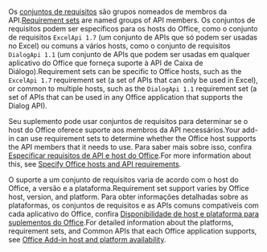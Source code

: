 <span data-ttu-id="c1309-101">Os [conjuntos de requisitos](../develop/office-versions-and-requirement-sets.md) são grupos nomeados de membros da API.</span><span class="sxs-lookup"><span data-stu-id="c1309-101">[Requirement sets](../develop/office-versions-and-requirement-sets.md) are named groups of API members.</span></span> <span data-ttu-id="c1309-102">Os conjuntos de requisitos podem ser específicos para os hosts do Office, como o conjunto de requisitos `ExcelApi 1.7` (um conjunto de APIs que só podem ser usadas no Excel) ou comuns a vários hosts, como o conjunto de requisitos `DialogApi 1.1` (um conjunto de APIs que podem ser usadas em qualquer aplicativo do Office que forneça suporte à API de Caixa de Diálogo).</span><span class="sxs-lookup"><span data-stu-id="c1309-102">Requirement sets can be specific to Office hosts, such as the `ExcelApi 1.7` requirement set (a set of APIs that can only be used in Excel), or common to multiple hosts, such as the `DialogApi 1.1` requirement set (a set of APIs that can be used in any Office application that supports the Dialog API).</span></span>

<span data-ttu-id="c1309-103">Seu suplemento pode usar conjuntos de requisitos para determinar se o host do Office oferece suporte aos membros da API necessários.</span><span class="sxs-lookup"><span data-stu-id="c1309-103">Your add-in can use requirement sets to determine whether the Office host supports the API members that it needs to use.</span></span> <span data-ttu-id="c1309-104">Para saber mais sobre isso, confira [Especificar requisitos de API e host do Office](../develop/specify-office-hosts-and-api-requirements.md).</span><span class="sxs-lookup"><span data-stu-id="c1309-104">For more information about this, see [Specify Office hosts and API requirements](../develop/specify-office-hosts-and-api-requirements.md).</span></span>

<span data-ttu-id="c1309-105">O suporte a um conjunto de requisitos varia de acordo com o host do Office, a versão e a plataforma.</span><span class="sxs-lookup"><span data-stu-id="c1309-105">Requirement set support varies by Office host, version, and platform.</span></span> <span data-ttu-id="c1309-106">Para obter informações detalhadas sobre as plataformas, os conjuntos de requisitos e as APIs comuns compatíveis com cada aplicativo do Office, confira [Disponibilidade de host e plataforma para suplementos do Office](../overview/office-add-in-availability.md).</span><span class="sxs-lookup"><span data-stu-id="c1309-106">For detailed information about the platforms, requirement sets, and Common APIs that each Office application supports, see [Office Add-in host and platform availability](../overview/office-add-in-availability.md).</span></span>
